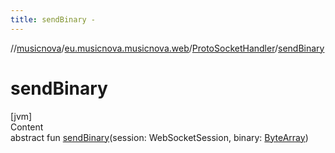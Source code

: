 ```yaml
---
title: sendBinary -
---
```

//[musicnova](../../index.md)/[eu.musicnova.musicnova.web](../index.md)/[ProtoSocketHandler](index.md)/[sendBinary](send-binary.md)



# sendBinary  
[jvm]  
Content  
abstract fun [sendBinary](send-binary.md)(session: WebSocketSession, binary: [ByteArray](https://kotlinlang.org/api/latest/jvm/stdlib/kotlin/-byte-array/index.html))  



